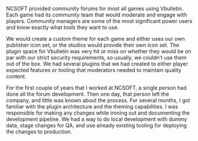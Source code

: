 NCSOFT provided community forums for most all games using Vbulletin. Each game had its community team that would moderate and engage with players. Community managers are some of the most significant power users and know exactly what tools they want to use. 

We would create a custom theme for each game and either uses our own publisher icon set, or the studios would provide their own icon set. The plugin space for Vbulletin was very hit or miss on whether they would be on par with our strict security requirements, so usually, we couldn’t use them out of the box. We had several plugins that we had created to either player expected features or tooling that moderators needed to maintain quality content.

For the first couple of years that I worked at NCSOFT, a single person had done all the forum development. Then one day, that person left the company, and little was known about the process. For several months, I got familiar with the plugin architecture and the theming capabilities. I was responsible for making any changes while ironing out and documenting the development pipeline. We had a way to do local development with dummy data, stage changes for QA, and use already existing tooling for deploying the changes to production.
